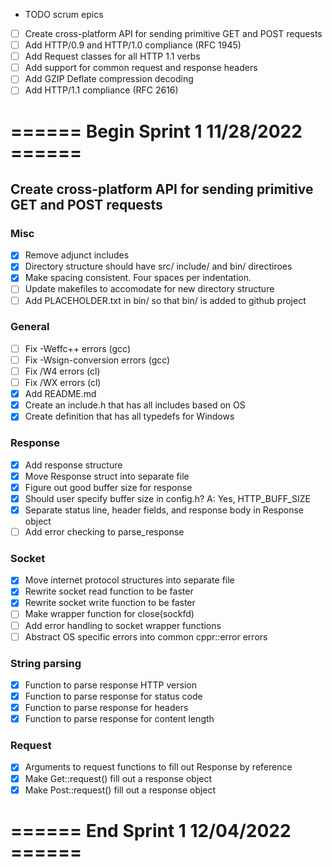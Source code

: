 - TODO scrum epics
- [ ] Create cross-platform API for sending primitive GET and POST requests
- [ ] Add HTTP/0.9 and HTTP/1.0 compliance (RFC 1945)
- [ ] Add Request classes for all HTTP 1.1 verbs
- [ ] Add support for common request and response headers
- [ ] Add GZIP Deflate compression decoding
- [ ] Add HTTP/1.1 compliance (RFC 2616)

# ====== Begin Sprint 1 11/28/2022 ======
## Create cross-platform API for sending primitive GET and POST requests

### Misc
 - [X] Remove adjunct includes
 - [x] Directory structure should have src/ include/ and bin/ directiroes
 - [X] Make spacing consistent. Four spaces per indentation.
 - [ ] Update makefiles to accomodate for new directory structure
 - [ ] Add PLACEHOLDER.txt in bin/ so that bin/ is added to github project 

### General
- [ ] Fix -Weffc++ errors (gcc)
- [ ] Fix -Wsign-conversion errors (gcc)
- [ ] Fix /W4 errors (cl)
- [ ] Fix /WX errors (cl)
- [X] Add README.md
- [X] Create an include.h that has all includes based on OS
- [X] Create definition that has all typedefs for Windows

### Response
- [X] Add response structure
- [X] Move Response struct into separate file
- [X] Figure out good buffer size for response
- [X] Should user specify buffer size in config.h? A: Yes, HTTP_BUFF_SIZE
- [X] Separate status line, header fields, and response body in Response object
- [ ] Add error checking to parse_response

### Socket
- [X] Move internet protocol structures into separate file
- [X] Rewrite socket read function to be faster
- [X] Rewrite socket write function to be faster
- [ ] Make wrapper function for close(sockfd)
- [ ] Add error handling to socket wrapper functions
- [ ] Abstract OS specific errors into common cppr::error errors

### String parsing
- [X] Function to parse response HTTP version
- [X] Function to parse response for status code
- [X] Function to parse response for headers
- [X] Function to parse response for content length

### Request
- [X] Arguments to request functions to fill out Response by reference
- [X] Make Get::request() fill out a response object
- [X] Make Post::request() fill out a response object

# ====== End Sprint 1 12/04/2022 ======